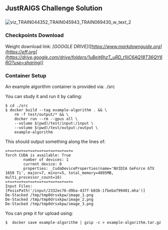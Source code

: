 ## JustRAIGS Challenge Solution

###
![viz_TRAIN044352_TRAIN045943_TRAIN069430_w_text_2](https://github.com/danpresil/JustRAIGS-IEEE-ISBI-2024/assets/23153756/f844e60b-e667-453f-a7db-a642fd4ffef9)


### Checkpoints Download
Weight download link: *[GOOGLE DRIVE]([https://www.markdownguide.org](https://eff.org](https://drive.google.com/drive/folders/1uBeit6hzT_uRD_t1liC6AQ18T36QY6RO?usp=sharing))*

### Container Setup 
An example algorithm container is provided via: ./src

You can study it and run it by calling:

    $ cd ./src
    $ docker build --tag example-algorithm . && \
        rm -f test/output/* && \
        docker run --rm --gpus all \
        --volume $(pwd)/test/input:/input \
        --volume $(pwd)/test/output:/output \
        example-algorithm

This should output something along the lines of:

    =+==+==+==+==+==+==+==+==+==+=
    Torch CUDA is available: True
            number of devices: 1
            current device: 0
            properties: _CudaDeviceProperties(name='NVIDIA GeForce GTX 1650 Ti', major=7, minor=5, total_memory=4095MB, multi_processor_count=16)
    =+==+==+==+==+==+==+==+==+==+=
    Input Files:
    [PosixPath('/input/2332ec76-d9ba-437f-b03b-1fbebaf99401.mha')]
    De-Stacked /tmp/tmp0drsxkpw/image_1.png
    De-Stacked /tmp/tmp0drsxkpw/image_2.png
    De-Stacked /tmp/tmp0drsxkpw/image_3.png

You can prep it for upload using:

    $  docker save example-algorithm | gzip -c > example-algorithm.tar.gz


